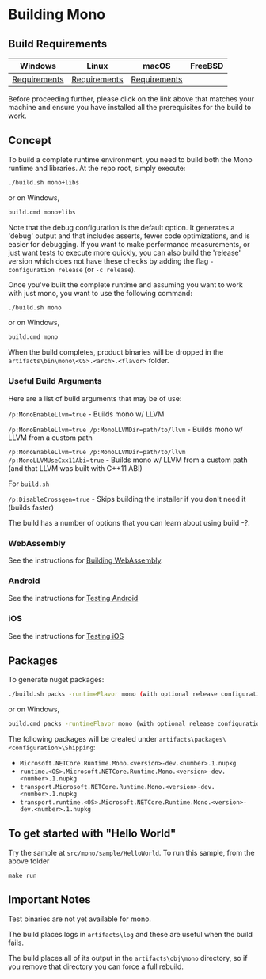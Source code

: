 # Building Mono

## Build Requirements

| Windows  | Linux    | macOS    | FreeBSD  |
| :------: | :------: | :------: | :------: |
| [Requirements](../../requirements/windows-requirements.md) | [Requirements](../../requirements/linux-requirements.md) | [Requirements](../../requirements/macos-requirements.md) |

Before proceeding further, please click on the link above that matches your machine and ensure you have installed all the prerequisites for the build to work.

## Concept

To build a complete runtime environment, you need to build both the Mono runtime and libraries.  At the repo root, simply execute:

```bash
./build.sh mono+libs
```
or on Windows,
```cmd
build.cmd mono+libs
```
Note that the debug configuration is the default option. It generates a 'debug' output and that includes asserts, fewer code optimizations, and is easier for debugging. If you want to make performance measurements, or just want tests to execute more quickly, you can also build the 'release' version which does not have these checks by adding the flag `-configuration release` (or `-c release`).


Once you've built the complete runtime and assuming you want to work with just mono, you want to use the following command:

```bash
./build.sh mono
```
or on Windows,
```cmd
build.cmd mono
```
When the build completes, product binaries will be dropped in the `artifacts\bin\mono\<OS>.<arch>.<flavor>` folder.

### Useful Build Arguments
Here are a list of build arguments that may be of use:

`/p:MonoEnableLlvm=true` - Builds mono w/ LLVM

`/p:MonoEnableLlvm=true /p:MonoLLVMDir=path/to/llvm` - Builds mono w/ LLVM from a custom path

`/p:MonoEnableLlvm=true /p:MonoLLVMDir=path/to/llvm /p:MonoLLVMUseCxx11Abi=true` - Builds mono w/ LLVM
from a custom path (and that LLVM was built with C++11 ABI)

For `build.sh`

`/p:DisableCrossgen=true` - Skips building the installer if you don't need it (builds faster)

The build has a number of options that you can learn about using build -?.

### WebAssembly

See the instructions for [Building WebAssembly](../../building/libraries/webassembly-instructions.md).

### Android

See the instructions for [Testing Android](../../testing/libraries/testing-android.md)

### iOS

See the instructions for [Testing iOS](../../testing/libraries/testing-apple.md)

## Packages

To generate nuget packages:

```bash
./build.sh packs -runtimeFlavor mono (with optional release configuration)
```
or on Windows,
```cmd
build.cmd packs -runtimeFlavor mono (with optional release configuration)
```

The following packages will be created under `artifacts\packages\<configuration>\Shipping`:

- `Microsoft.NETCore.Runtime.Mono.<version>-dev.<number>.1.nupkg`
- `runtime.<OS>.Microsoft.NETCore.Runtime.Mono.<version>-dev.<number>.1.nupkg`
- `transport.Microsoft.NETCore.Runtime.Mono.<version>-dev.<number>.1.nupkg`
- `transport.runtime.<OS>.Microsoft.NETCore.Runtime.Mono.<version>-dev.<number>.1.nupkg`

## To get started with "Hello World"

Try the sample at `src/mono/sample/HelloWorld`.
To run this sample, from the above folder
```cd ../..
make run
```

## Important Notes

Test binaries are not yet available for mono.

The build places logs in `artifacts\log` and these are useful when the build fails.

The build places all of its output in the `artifacts\obj\mono` directory, so if you remove that directory you can force a
full rebuild.
